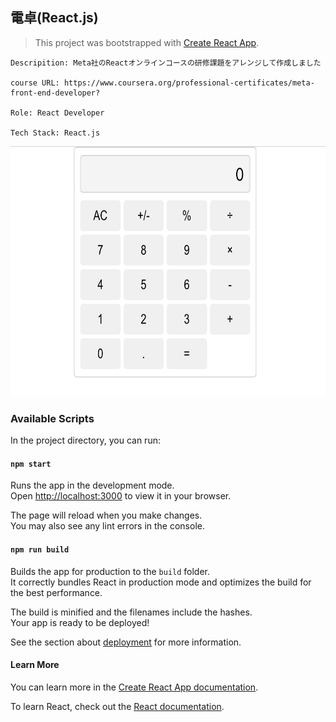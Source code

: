 ## 電卓(React.js)

> This project was bootstrapped with [Create React App](https://github.com/facebook/create-react-app).

```
Descripition: Meta社のReactオンラインコースの研修課題をアレンジして作成しました

course URL: https://www.coursera.org/professional-certificates/meta-front-end-developer?

Role: React Developer

Tech Stack: React.js
```

<img src="/public/img-1.png" alt="Alt text" width="600" height="400">

### Available Scripts

In the project directory, you can run:

#### `npm start`

Runs the app in the development mode.\
Open [http://localhost:3000](http://localhost:3000) to view it in your browser.

The page will reload when you make changes.\
You may also see any lint errors in the console.

#### `npm run build`

Builds the app for production to the `build` folder.\
It correctly bundles React in production mode and optimizes the build for the best performance.

The build is minified and the filenames include the hashes.\
Your app is ready to be deployed!

See the section about [deployment](https://facebook.github.io/create-react-app/docs/deployment) for more information.

#### Learn More

You can learn more in the [Create React App documentation](https://facebook.github.io/create-react-app/docs/getting-started).

To learn React, check out the [React documentation](https://reactjs.org/).
